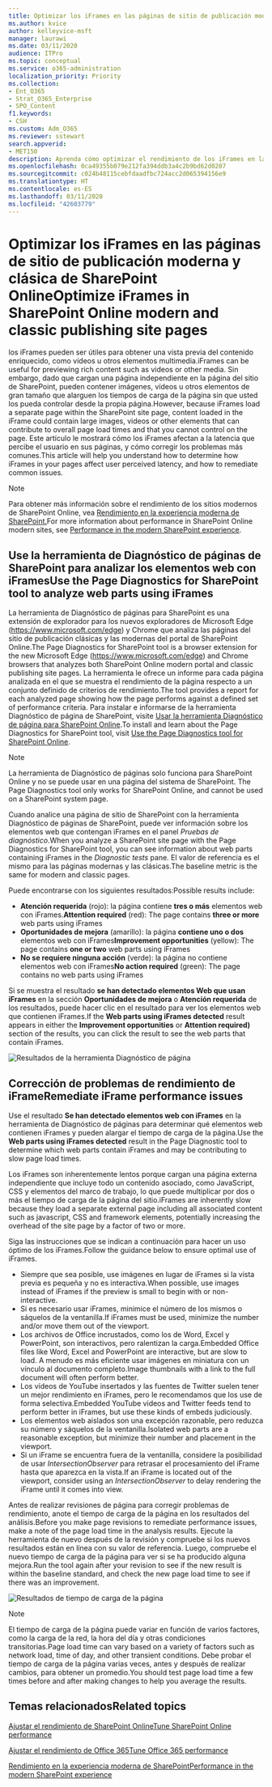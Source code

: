 ```yaml
---
title: Optimizar los iFrames en las páginas de sitio de publicación moderna y clásica de SharePoint Online
ms.author: kvice
author: kelleyvice-msft
manager: laurawi
ms.date: 03/11/2020
audience: ITPro
ms.topic: conceptual
ms.service: o365-administration
localization_priority: Priority
ms.collection:
- Ent_O365
- Strat_O365_Enterprise
- SPO_Content
f1.keywords:
- CSH
ms.custom: Adm_O365
ms.reviewer: sstewart
search.appverid:
- MET150
description: Aprenda cómo optimizar el rendimiento de los iFrames en las páginas de sitio de publicación moderna y clásica de SharePoint Online
ms.openlocfilehash: 0ca49355b079e212fa394ddb3a4c2b9bd62d0207
ms.sourcegitcommit: c024b48115cebfdaadfbc724acc2d065394156e9
ms.translationtype: HT
ms.contentlocale: es-ES
ms.lasthandoff: 03/11/2020
ms.locfileid: "42603779"
---
```

# <a name="optimize-iframes-in-sharepoint-online-modern-and-classic-publishing-site-pages"></a><span data-ttu-id="13044-103">Optimizar los iFrames en las páginas de sitio de publicación moderna y clásica de SharePoint Online</span><span class="sxs-lookup"><span data-stu-id="13044-103">Optimize iFrames in SharePoint Online modern and classic publishing site pages</span></span>

<span data-ttu-id="13044-104">los iFrames pueden ser útiles para obtener una vista previa del contenido enriquecido, como vídeos u otros elementos multimedia.</span><span class="sxs-lookup"><span data-stu-id="13044-104">iFrames can be useful for previewing rich content such as videos or other media.</span></span> <span data-ttu-id="13044-105">Sin embargo, dado que cargan una página independiente en la página del sitio de SharePoint, pueden contener imágenes, vídeos u otros elementos de gran tamaño que alarguen los tiempos de carga de la página sin que usted los pueda controlar desde la propia página.</span><span class="sxs-lookup"><span data-stu-id="13044-105">However, because iFrames load a separate page within the SharePoint site page, content loaded in the iFrame could contain large images, videos or other elements that can contribute to overall page load times and that you cannot control on the page.</span></span> <span data-ttu-id="13044-106">Este artículo le mostrará cómo los iFrames afectan a la latencia que percibe el usuario en sus páginas, y cómo corregir los problemas más comunes.</span><span class="sxs-lookup"><span data-stu-id="13044-106">This article will help you understand how to determine how iFrames in your pages affect user perceived latency, and how to remediate common issues.</span></span>

>[!NOTE]
><span data-ttu-id="13044-107">Para obtener más información sobre el rendimiento de los sitios modernos de SharePoint Online, vea [Rendimiento en la experiencia moderna de SharePoint.](https://docs.microsoft.com/sharepoint/modern-experience-performance)</span><span class="sxs-lookup"><span data-stu-id="13044-107">For more information about performance in SharePoint Online modern sites, see [Performance in the modern SharePoint experience](https://docs.microsoft.com/sharepoint/modern-experience-performance).</span></span>

## <a name="use-the-page-diagnostics-for-sharepoint-tool-to-analyze-web-parts-using-iframes"></a><span data-ttu-id="13044-108">Use la herramienta de Diagnóstico de páginas de SharePoint para analizar los elementos web con iFrames</span><span class="sxs-lookup"><span data-stu-id="13044-108">Use the Page Diagnostics for SharePoint tool to analyze web parts using iFrames</span></span>

<span data-ttu-id="13044-109">La herramienta de Diagnóstico de páginas para SharePoint es una extensión de explorador para los nuevos exploradores de Microsoft Edge (https://www.microsoft.com/edge) y Chrome que analiza las páginas del sitio de publicación clásicas y las modernas del portal de SharePoint Online.</span><span class="sxs-lookup"><span data-stu-id="13044-109">The Page Diagnostics for SharePoint tool is a browser extension for the new Microsoft Edge (https://www.microsoft.com/edge) and Chrome browsers that analyzes both SharePoint Online modern portal and classic publishing site pages.</span></span> <span data-ttu-id="13044-110">La herramienta le ofrece un informe para cada página analizada en el que se muestra el rendimiento de la página respecto a un conjunto definido de criterios de rendimiento.</span><span class="sxs-lookup"><span data-stu-id="13044-110">The tool provides a report for each analyzed page showing how the page performs against a defined set of performance criteria.</span></span> <span data-ttu-id="13044-111">Para instalar e informarse de la herramienta Diagnóstico de página de SharePoint, visite [Usar la herramienta Diagnóstico de página para SharePoint Online](page-diagnostics-for-spo.md).</span><span class="sxs-lookup"><span data-stu-id="13044-111">To install and learn about the Page Diagnostics for SharePoint tool, visit [Use the Page Diagnostics tool for SharePoint Online](page-diagnostics-for-spo.md).</span></span>

>[!NOTE]
><span data-ttu-id="13044-112">La herramienta de Diagnóstico de páginas solo funciona para SharePoint Online y no se puede usar en una página del sistema de SharePoint. </span><span class="sxs-lookup"><span data-stu-id="13044-112">The Page Diagnostics tool only works for SharePoint Online, and cannot be used on a SharePoint system page.</span></span>

<span data-ttu-id="13044-113">Cuando analice una página de sitio de SharePoint con la herramienta Diagnóstico de páginas de SharePoint, puede ver información sobre los elementos web que contengan iFrames en el panel _Pruebas de diagnóstico_.</span><span class="sxs-lookup"><span data-stu-id="13044-113">When you analyze a SharePoint site page with the Page Diagnostics for SharePoint tool, you can see information about web parts containing iFrames in the _Diagnostic tests_ pane.</span></span> <span data-ttu-id="13044-114">El valor de referencia es el mismo para las páginas modernas y las clásicas.</span><span class="sxs-lookup"><span data-stu-id="13044-114">The baseline metric is the same for modern and classic pages.</span></span>

<span data-ttu-id="13044-115">Puede encontrarse con los siguientes resultados:</span><span class="sxs-lookup"><span data-stu-id="13044-115">Possible results include:</span></span>

- <span data-ttu-id="13044-116">**Atención requerida** (rojo): la página contiene **tres o más** elementos web con iFrames.</span><span class="sxs-lookup"><span data-stu-id="13044-116">**Attention required** (red): The page contains **three or more** web parts using iFrames</span></span>
- <span data-ttu-id="13044-117">**Oportunidades de mejora** (amarillo): la página **contiene uno o dos** elementos web con iFrames</span><span class="sxs-lookup"><span data-stu-id="13044-117">**Improvement opportunities** (yellow): The page contains **one or two** web parts using iFrames</span></span>
- <span data-ttu-id="13044-118">**No se requiere ninguna acción** (verde): la página no contiene elementos web con iFrames</span><span class="sxs-lookup"><span data-stu-id="13044-118">**No action required** (green): The page contains no web parts using iFrames</span></span>

<span data-ttu-id="13044-119">Si se muestra el resultado **se han detectado elementos Web que usan iFrames** en la sección **Oportunidades de mejora** o **Atención requerida** de los resultados, puede hacer clic en el resultado para ver los elementos web que contienen iFrames.</span><span class="sxs-lookup"><span data-stu-id="13044-119">If the **Web parts using iFrames detected** result appears in either the **Improvement opportunities** or **Attention required)** section of the results, you can click the result to see the web parts that contain iFrames.</span></span>

![Resultados de la herramienta Diagnóstico de página](media/modern-portal-optimization/pagediag-iframe-yellow.png)

## <a name="remediate-iframe-performance-issues"></a><span data-ttu-id="13044-121">Corrección de problemas de rendimiento de iFrame</span><span class="sxs-lookup"><span data-stu-id="13044-121">Remediate iFrame performance issues</span></span>

<span data-ttu-id="13044-122">Use el resultado **Se han detectado elementos web con iFrames** en la herramienta de Diagnóstico de páginas para determinar qué elementos web contienen iFrames y pueden alargar el tiempo de carga de la página.</span><span class="sxs-lookup"><span data-stu-id="13044-122">Use the **Web parts using iFrames detected** result in the Page Diagnostic tool to determine which web parts contain iFrames and may be contributing to slow page load times.</span></span>

<span data-ttu-id="13044-123">Los iFrames son inherentemente lentos porque cargan una página externa independiente que incluye todo un contenido asociado, como JavaScript, CSS y elementos del marco de trabajo, lo que puede multiplicar por dos o más el tiempo de carga de la página del sitio.</span><span class="sxs-lookup"><span data-stu-id="13044-123">iFrames are inherently slow because they load a separate external page including all associated content such as javascript, CSS and framework elements, potentially increasing the overhead of the site page by a factor of two or more.</span></span>

<span data-ttu-id="13044-124">Siga las instrucciones que se indican a continuación para hacer un uso óptimo de los iFrames.</span><span class="sxs-lookup"><span data-stu-id="13044-124">Follow the guidance below to ensure optimal use of iFrames.</span></span>

- <span data-ttu-id="13044-125">Siempre que sea posible, use imágenes en lugar de iFrames si la vista previa es pequeña y no es interactiva.</span><span class="sxs-lookup"><span data-stu-id="13044-125">When possible, use images instead of iFrames if the preview is small to begin with or non-interactive.</span></span>
- <span data-ttu-id="13044-126">Si es necesario usar iFrames, minimice el número de los mismos o sáquelos de la ventanilla.</span><span class="sxs-lookup"><span data-stu-id="13044-126">If iFrames must be used, minimize the number and/or move them out of the viewport.</span></span>
- <span data-ttu-id="13044-127">Los archivos de Office incrustados, como los de Word, Excel y PowerPoint, son interactivos, pero ralentizan la carga.</span><span class="sxs-lookup"><span data-stu-id="13044-127">Embedded Office files like Word, Excel and PowerPoint are interactive, but are slow to load.</span></span> <span data-ttu-id="13044-128">A menudo es más eficiente usar imágenes en miniatura con un vínculo al documento completo.</span><span class="sxs-lookup"><span data-stu-id="13044-128">Image thumbnails with a link to the full document will often perform better.</span></span>
- <span data-ttu-id="13044-129">Los vídeos de YouTube insertados y las fuentes de Twitter suelen tener un mejor rendimiento en iFrames, pero le recomendamos que los use de forma selectiva.</span><span class="sxs-lookup"><span data-stu-id="13044-129">Embedded YouTube videos and Twitter feeds tend to perform better in iFrames, but use these kinds of embeds judiciously.</span></span>
- <span data-ttu-id="13044-130">Los elementos web aislados son una excepción razonable, pero reduzca su número y sáquelos de la ventanilla.</span><span class="sxs-lookup"><span data-stu-id="13044-130">Isolated web parts are a reasonable exception, but minimize their number and placement in the viewport.</span></span>
- <span data-ttu-id="13044-131">Si un iFrame se encuentra fuera de la ventanilla, considere la posibilidad de usar _IntersectionObserver_ para retrasar el procesamiento del iFrame hasta que aparezca en la vista.</span><span class="sxs-lookup"><span data-stu-id="13044-131">If an iFrame is located out of the viewport, consider using an _IntersectionObserver_ to delay rendering the iFrame until it comes into view.</span></span>

<span data-ttu-id="13044-132">Antes de realizar revisiones de página para corregir problemas de rendimiento, anote el tiempo de carga de la página en los resultados del análisis.</span><span class="sxs-lookup"><span data-stu-id="13044-132">Before you make page revisions to remediate performance issues, make a note of the page load time in the analysis results.</span></span> <span data-ttu-id="13044-133">Ejecute la herramienta de nuevo después de la revisión y compruebe si los nuevos resultados están en línea con su valor de referencia. Luego, compruebe el nuevo tiempo de carga de la página para ver si se ha producido alguna mejora.</span><span class="sxs-lookup"><span data-stu-id="13044-133">Run the tool again after your revision to see if the new result is within the baseline standard, and check the new page load time to see if there was an improvement.</span></span>

![Resultados de tiempo de carga de la página](media/modern-portal-optimization/pagediag-page-load-time.png)

>[!NOTE]
><span data-ttu-id="13044-135">El tiempo de carga de la página puede variar en función de varios factores, como la carga de la red, la hora del día y otras condiciones transitorias.</span><span class="sxs-lookup"><span data-stu-id="13044-135">Page load time can vary based on a variety of factors such as network load, time of day, and other transient conditions.</span></span> <span data-ttu-id="13044-136">Debe probar el tiempo de carga de la página varias veces, antes y después de realizar cambios, para obtener un promedio.</span><span class="sxs-lookup"><span data-stu-id="13044-136">You should test page load time a few times before and after making changes to help you average the results.</span></span>

## <a name="related-topics"></a><span data-ttu-id="13044-137">Temas relacionados</span><span class="sxs-lookup"><span data-stu-id="13044-137">Related topics</span></span>

[<span data-ttu-id="13044-138">Ajustar el rendimiento de SharePoint Online</span><span class="sxs-lookup"><span data-stu-id="13044-138">Tune SharePoint Online performance</span></span>](tune-sharepoint-online-performance.md)

[<span data-ttu-id="13044-139">Ajustar el rendimiento de Office 365</span><span class="sxs-lookup"><span data-stu-id="13044-139">Tune Office 365 performance</span></span>](tune-office-365-performance.md)

[<span data-ttu-id="13044-140">Rendimiento en la experiencia moderna de SharePoint</span><span class="sxs-lookup"><span data-stu-id="13044-140">Performance in the modern SharePoint experience</span></span>](https://docs.microsoft.com/sharepoint/modern-experience-performance)
